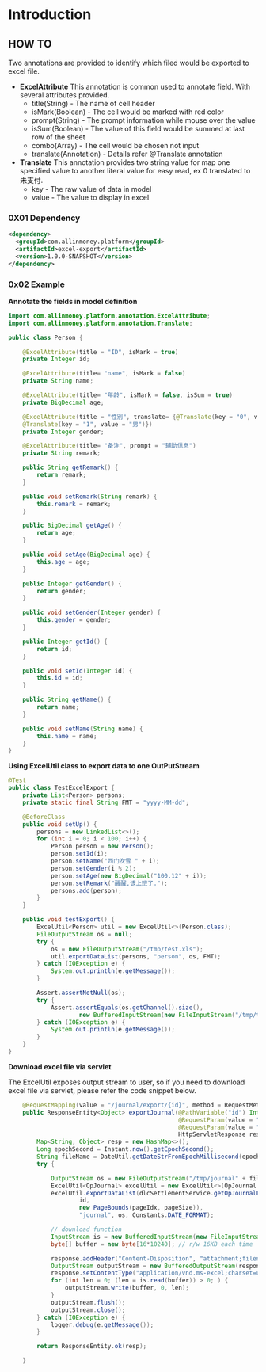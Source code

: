 # Introduction

## HOW TO
Two annotations are provided to identify which filed would be exported to excel
file.

* **ExcelAttribute**
  This annotation is common used to annotate field. With several attributes provided.
  + title(String) - The name of cell header
  + isMark(Boolean) - The cell would be marked with red color
  + prompt(String) - The prompt information while mouse over the value
  + isSum(Boolean) - The value of this field would be summed at last row of the sheet
  + combo(Array) - The cell would be chosen not input
  + translate(Annotation) - Details refer @Translate annotation
* **Translate**
  This annotation provides two string value for map one specified value to another literal
  value for easy read, ex 0 translated to 未支付.
  + key - The raw value of data in model
  + value - The value to display in excel

### 0X01 Dependency

``` xml
<dependency>
  <groupId>com.allinmoney.platform</groupId>
  <artifactId>excel-export</artifactId>
  <version>1.0.0-SNAPSHOT</version>
</dependency>
```

### 0x02 Example

**Annotate the fields in model definition**

``` java
import com.allinmoney.platform.annotation.ExcelAttribute;
import com.allinmoney.platform.annotation.Translate;

public class Person {

    @ExcelAttribute(title = "ID", isMark = true)
    private Integer id;

    @ExcelAttribute(title= "name", isMark = false)
    private String name;

    @ExcelAttribute(title= "年龄", isMark = false, isSum = true)
    private BigDecimal age;

    @ExcelAttribute(title = "性别", translate= {@Translate(key = "0", value = "女"),
    @Translate(key = "1", value = "男")})
    private Integer gender;

    @ExcelAttribute(title= "备注", prompt = "辅助信息")
    private String remark;

    public String getRemark() {
        return remark;
    }

    public void setRemark(String remark) {
        this.remark = remark;
    }

    public BigDecimal getAge() {
        return age;
    }

    public void setAge(BigDecimal age) {
        this.age = age;
    }

    public Integer getGender() {
        return gender;
    }

    public void setGender(Integer gender) {
        this.gender = gender;
    }

    public Integer getId() {
        return id;
    }

    public void setId(Integer id) {
        this.id = id;
    }

    public String getName() {
        return name;
    }

    public void setName(String name) {
        this.name = name;
    }
}
```

**Using ExcelUtil class to export data to one OutPutStream**
``` java
@Test
public class TestExcelExport {
    private List<Person> persons;
    private static final String FMT = "yyyy-MM-dd";

    @BeforeClass
    public void setUp() {
        persons = new LinkedList<>();
        for (int i = 0; i < 100; i++) {
            Person person = new Person();
            person.setId(i);
            person.setName("西门吹雪 " + i);
            person.setGender(i % 2);
            person.setAge(new BigDecimal("100.12" + i));
            person.setRemark("醒醒,该上班了.");
            persons.add(person);
        }
    }

    public void testExport() {
        ExcelUtil<Person> util = new ExcelUtil<>(Person.class);
        FileOutputStream os = null;
        try {
            os = new FileOutputStream("/tmp/test.xls");
            util.exportDataList(persons, "person", os, FMT);
        } catch (IOException e) {
            System.out.println(e.getMessage());
        }

        Assert.assertNotNull(os);
        try {
            Assert.assertEquals(os.getChannel().size(),
                    new BufferedInputStream(new FileInputStream("/tmp/test.xls")).available());
        } catch (IOException e) {
            System.out.println(e.getMessage());
        }
    }
}
```

**Download excel file via servlet**

The ExcelUtil exposes output stream to user, so if you need to download excel file via
servlet, please refer the code snippet below.
``` java
    @RequestMapping(value = "/journal/export/{id}", method = RequestMethod.GET)
    public ResponseEntity<Object> exportJournal(@PathVariable("id") Integer id,
                                                @RequestParam(value = "pageIdx", required = false, defaultValue = "1") Integer pageIdx,
                                                @RequestParam(value = "pageSize", required = false, defaultValue = "50") Integer pageSize,
                                                HttpServletResponse response) {
        Map<String, Object> resp = new HashMap<>();
        Long epochSecond = Instant.now().getEpochSecond();
        String fileName = DateUtil.getDateStrFromEpochMillisecond(epochSecond*1000, Constants.FILE_NAME_TIME_FORMAT)+ ".xls";
        try {

            OutputStream os = new FileOutputStream("/tmp/journal" + fileName);
            ExcelUtil<OpJournal> excelUtil = new ExcelUtil<>(OpJournal.class);
            excelUtil.exportDataList(dlcSettlementService.getOpJournalList(false,
                    id,
                    new PageBounds(pageIdx, pageSize)),
                    "journal", os, Constants.DATE_FORMAT);

            // download function
            InputStream is = new BufferedInputStream(new FileInputStream("/tmp/journal" + fileName));
            byte[] buffer = new byte[16*10240]; // r/w 16KB each time

            response.addHeader("Content-Disposition", "attachment;filename=" + fileName);
            OutputStream outputStream = new BufferedOutputStream(response.getOutputStream());
            response.setContentType("application/vnd.ms-excel;charset=utf-8");
            for (int len = 0; (len = is.read(buffer)) > 0; ) {
                outputStream.write(buffer, 0, len);
            }
            outputStream.flush();
            outputStream.close();
        } catch (IOException e) {
            logger.debug(e.getMessage());
        }

        return ResponseEntity.ok(resp);

    }
```
